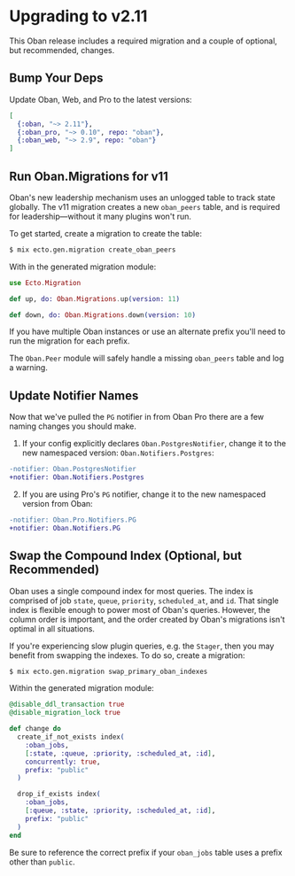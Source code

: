 # Upgrading to v2.11

This Oban release includes a required migration and a couple of optional, but
recommended, changes.

## Bump Your Deps

Update Oban, Web, and Pro to the latest versions:

```elixir
[
  {:oban, "~> 2.11"},
  {:oban_pro, "~> 0.10", repo: "oban"},
  {:oban_web, "~> 2.9", repo: "oban"}
]
```

## Run Oban.Migrations for v11

Oban's new leadership mechanism uses an unlogged table to track state globally.
The v11 migration creates a new `oban_peers` table, and is required for
leadership—without it many plugins won't run.

To get started, create a migration to create the table:

```bash
$ mix ecto.gen.migration create_oban_peers
```

With in the generated migration module:

```elixir
use Ecto.Migration

def up, do: Oban.Migrations.up(version: 11)

def down, do: Oban.Migrations.down(version: 10)
```

If you have multiple Oban instances or use an alternate prefix you'll need to
run the migration for each prefix.

The `Oban.Peer` module will safely handle a missing `oban_peers` table and log a
warning.

## Update Notifier Names

Now that we've pulled the `PG` notifier in from Oban Pro there are a few
naming changes you should make.

1. If your config explicitly declares `Oban.PostgresNotifier`, change it to the
   new namespaced version: `Oban.Notifiers.Postgres`:

```diff
-notifier: Oban.PostgresNotifier
+notifier: Oban.Notifiers.Postgres
```

2. If you are using Pro's `PG` notifier, change it to the new namespaced version
   from Oban:

```diff
-notifier: Oban.Pro.Notifiers.PG
+notifier: Oban.Notifiers.PG
```

## Swap the Compound Index (Optional, but Recommended)

Oban uses a single compound index for most queries. The index is comprised of
job `state`, `queue`, `priority`, `scheduled_at`, and `id`. That single index is
flexible enough to power most of Oban's queries. However, the column order is
important, and the order created by Oban's migrations isn't optimal in all
situations.

If you're experiencing slow plugin queries, e.g. the `Stager`, then you may
benefit from swapping the indexes. To do so, create a migration:

```bash
$ mix ecto.gen.migration swap_primary_oban_indexes
```

Within the generated migration module:

```elixir
@disable_ddl_transaction true
@disable_migration_lock true

def change do
  create_if_not_exists index(
    :oban_jobs,
    [:state, :queue, :priority, :scheduled_at, :id],
    concurrently: true,
    prefix: "public"
  )

  drop_if_exists index(
    :oban_jobs,
    [:queue, :state, :priority, :scheduled_at, :id],
    prefix: "public"
  )
end
```

Be sure to reference the correct prefix if your `oban_jobs` table uses a prefix
other than `public`.
